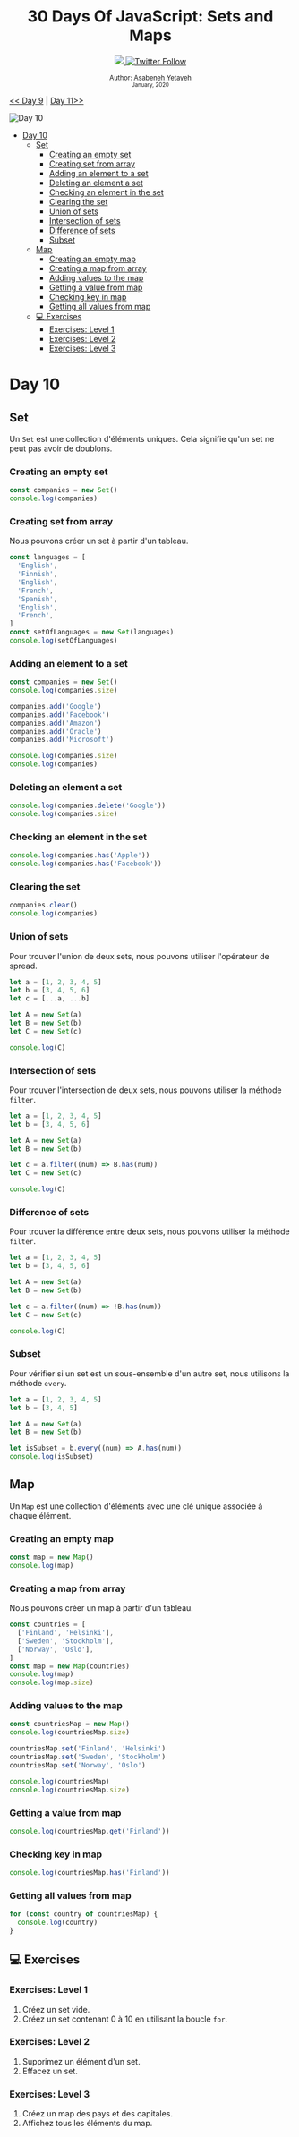 <div align="center">
  <h1> 30 Days Of JavaScript: Sets and Maps</h1>
  <a class="header-badge" target="_blank" href="https://www.linkedin.com/in/asabeneh/">
  <img src="https://img.shields.io/badge/style--5eba00.svg?label=LinkedIn&logo=linkedin&style=social">
  </a>
  <a class="header-badge" target="_blank" href="https://twitter.com/Asabeneh">
  <img alt="Twitter Follow" src="https://img.shields.io/twitter/follow/asabeneh?style=social">
  </a>

<sub>Author:
<a href="https://www.linkedin.com/in/asabeneh/" target="_blank">Asabeneh Yetayeh</a><br>
<small> January, 2020</small>
</sub>

</div>

[<< Day 9](../09_Day_Higher_order_functions/09_day_higher_order_functions.md) | [Day 11>>](../11_Day_Destructuring_and_spreading/11_day_destructuring_and_spreading.md)

![Day 10](../images/banners/day_1_10.png)

- [Day 10](#day-10)
  - [Set](#set)
    - [Creating an empty set](#creating-an-empty-set)
    - [Creating set from array](#creating-set-from-array)
    - [Adding an element to a set](#adding-an-element-to-a-set)
    - [Deleting an element a set](#deleting-an-element-a-set)
    - [Checking an element in the set](#checking-an-element-in-the-set)
    - [Clearing the set](#clearing-the-set)
    - [Union of sets](#union-of-sets)
    - [Intersection of sets](#intersection-of-sets)
    - [Difference of sets](#difference-of-sets)
    - [Subset](#subset)
  - [Map](#map)
    - [Creating an empty map](#creating-an-empty-map)
    - [Creating a map from array](#creating-a-map-from-array)
    - [Adding values to the map](#adding-values-to-the-map)
    - [Getting a value from map](#getting-a-value-from-map)
    - [Checking key in map](#checking-key-in-map)
    - [Getting all values from map](#getting-all-values-from-map)
  - [💻 Exercises](#-exercises)
    - [Exercises: Level 1](#exercises-level-1)
    - [Exercises: Level 2](#exercises-level-2)
    - [Exercises: Level 3](#exercises-level-3)

# Day 10

## Set

Un `Set` est une collection d'éléments uniques. Cela signifie qu'un set ne peut pas avoir de doublons.

### Creating an empty set

```js
const companies = new Set()
console.log(companies)
```

### Creating set from array

Nous pouvons créer un set à partir d'un tableau.

```js
const languages = [
  'English',
  'Finnish',
  'English',
  'French',
  'Spanish',
  'English',
  'French',
]
const setOfLanguages = new Set(languages)
console.log(setOfLanguages)
```

### Adding an element to a set

```js
const companies = new Set()
console.log(companies.size)

companies.add('Google')
companies.add('Facebook')
companies.add('Amazon')
companies.add('Oracle')
companies.add('Microsoft')

console.log(companies.size)
console.log(companies)
```

### Deleting an element a set

```js
console.log(companies.delete('Google'))
console.log(companies.size)
```

### Checking an element in the set

```js
console.log(companies.has('Apple'))
console.log(companies.has('Facebook'))
```

### Clearing the set

```js
companies.clear()
console.log(companies)
```

### Union of sets

Pour trouver l'union de deux sets, nous pouvons utiliser l'opérateur de spread.

```js
let a = [1, 2, 3, 4, 5]
let b = [3, 4, 5, 6]
let c = [...a, ...b]

let A = new Set(a)
let B = new Set(b)
let C = new Set(c)

console.log(C)
```

### Intersection of sets

Pour trouver l'intersection de deux sets, nous pouvons utiliser la méthode `filter`.

```js
let a = [1, 2, 3, 4, 5]
let b = [3, 4, 5, 6]

let A = new Set(a)
let B = new Set(b)

let c = a.filter((num) => B.has(num))
let C = new Set(c)

console.log(C)
```

### Difference of sets

Pour trouver la différence entre deux sets, nous pouvons utiliser la méthode `filter`.

```js
let a = [1, 2, 3, 4, 5]
let b = [3, 4, 5, 6]

let A = new Set(a)
let B = new Set(b)

let c = a.filter((num) => !B.has(num))
let C = new Set(c)

console.log(C)
```

### Subset

Pour vérifier si un set est un sous-ensemble d'un autre set, nous utilisons la méthode `every`.

```js
let a = [1, 2, 3, 4, 5]
let b = [3, 4, 5]

let A = new Set(a)
let B = new Set(b)

let isSubset = b.every((num) => A.has(num))
console.log(isSubset)
```

## Map

Un `Map` est une collection d'éléments avec une clé unique associée à chaque élément.

### Creating an empty map

```js
const map = new Map()
console.log(map)
```

### Creating a map from array

Nous pouvons créer un map à partir d'un tableau.

```js
const countries = [
  ['Finland', 'Helsinki'],
  ['Sweden', 'Stockholm'],
  ['Norway', 'Oslo'],
]
const map = new Map(countries)
console.log(map)
console.log(map.size)
```

### Adding values to the map

```js
const countriesMap = new Map()
console.log(countriesMap.size)

countriesMap.set('Finland', 'Helsinki')
countriesMap.set('Sweden', 'Stockholm')
countriesMap.set('Norway', 'Oslo')

console.log(countriesMap)
console.log(countriesMap.size)
```

### Getting a value from map

```js
console.log(countriesMap.get('Finland'))
```

### Checking key in map

```js
console.log(countriesMap.has('Finland'))
```

### Getting all values from map

```js
for (const country of countriesMap) {
  console.log(country)
}
```

## 💻 Exercises

### Exercises: Level 1

1. Créez un set vide.
2. Créez un set contenant 0 à 10 en utilisant la boucle `for`.

### Exercises: Level 2

1. Supprimez un élément d'un set.
2. Effacez un set.

### Exercises: Level 3

1. Créez un map des pays et des capitales.
2. Affichez tous les éléments du map.